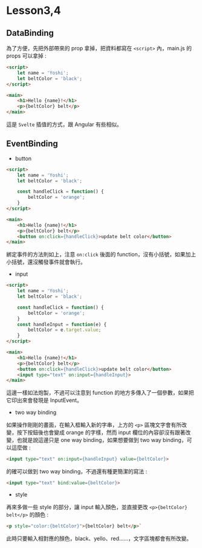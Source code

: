 # Lesson3,4

## DataBinding

為了方便，先把外部帶來的 prop 拿掉，把資料都寫在 `<script>` 內，main.js 的 props 可以拿掉 :

``` html
<script>
    let name = 'Yoshi';
    let beltColor = 'black';
</script>

<main>
    <h1>Hello {name}!</h1>
    <p>{beltColor} belt</p>
</main>
```

這是 `Svelte` 插值的方式，跟 Angular 有些相似。

## EventBinding

* button

``` html
<script>
    let name = 'Yoshi';
    let beltColor = 'black';

    const handleClick = function() {
        beltColor = 'orange';
    }
</script>

<main>
    <h1>Hello {name}!</h1>
    <p>{beltColor} belt</p>
    <button on:click={handleClick}>update belt color</button>
</main>
```

綁定事件的方法則如上，注意 `on:click` 後面的 function，沒有小括號，如果加上小括號，還沒觸發事件就會執行。

* input

``` html
<script>
    let name = 'Yoshi';
    let beltColor = 'black';

    const handleClick = function() {
        beltColor = 'orange';
    }
    const handleInput = function(e) {
        beltColor = e.target.value;
    }
</script>

<main>
    <h1>Hello {name}!</h1>
    <p>{beltColor} belt</p>
    <button on:click={handleClick}>update belt color</button>
    <input type="text" on:input={handleInput}>
</main>
```

這邊一樣如法炮製，不過可以注意到 function 的地方多傳入了一個參數，如果把它印出來會發現是 InputEvent。

* two way binding

如果操作剛剛的畫面，在輸入框輸入新的字串，上方的 `<p>` 區塊文字會有所改變，按下按鈕後也會變成 orange 的字樣，然而 input 欄位的內容卻沒有跟著改變，也就是說這邊只是 one way binding，如果想要做到 two way binding，可以這麼做 :

``` html
<input type="text" on:input={handleInput} value={beltColor}>
```

的確可以做到 two way binding，不過還有種更簡潔的寫法 :

``` html
<input type="text" bind:value={beltColor}>
```

* style

再來多做一些 style 的部分，讓 input 輸入顏色，並直接更改 `<p>{beltColor} belt</p>` 的顏色 :

``` html
<p style="color:{beltColor}">{beltColor} belt</p>`
```
此時只要輸入相對應的顏色，black、yello、red......，文字區塊都會有所改變。
